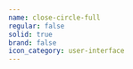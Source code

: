 ```yaml
---
name: close-circle-full
regular: false
solid: true
brand: false
icon_category: user-interface
---
```

